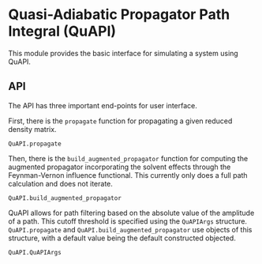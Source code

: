 # Quasi-Adiabatic Propagator Path Integral (QuAPI)

This module provides the basic interface for simulating a system using QuAPI.

## API
The API has three important end-points for user interface.

First, there is the `propagate` function for propagating a given reduced density matrix.

```@docs
QuAPI.propagate
```

Then, there is the `build_augmented_propagator` function for computing the augmented propagator incorporating the solvent effects through the Feynman-Vernon influence functional. This currently only does a full path calculation and does not iterate.

```@docs
QuAPI.build_augmented_propagator
```

QuAPI allows for path filtering based on the absolute value of the amplitude of a path. This cutoff threshold is specified using the `QuAPIArgs` structure. `QuAPI.propagate` and `QuAPI.build_augmented_propagator` use objects of this structure, with a default value being the default constructed objected.

```@docs
QuAPI.QuAPIArgs
```